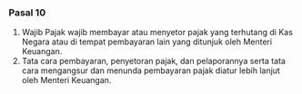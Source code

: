 ### Pasal 10

1. Wajib Pajak wajib membayar atau menyetor pajak yang terhutang di Kas Negara
   atau di tempat pembayaran lain yang ditunjuk oleh Menteri Keuangan.
2. Tata cara pembayaran, penyetoran pajak, dan pelaporannya serta tata cara
   mengangsur dan menunda pembayaran pajak diatur lebih lanjut oleh Menteri
   Keuangan.
